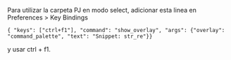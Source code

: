 Para utilizar la carpeta PJ en modo select, adicionar esta linea en Preferences > Key Bindings
```
{ "keys": ["ctrl+f1"], "command": "show_overlay", "args": {"overlay": "command_palette", "text": "Snippet: str_re"}}
```
y usar ctrl + f1.
